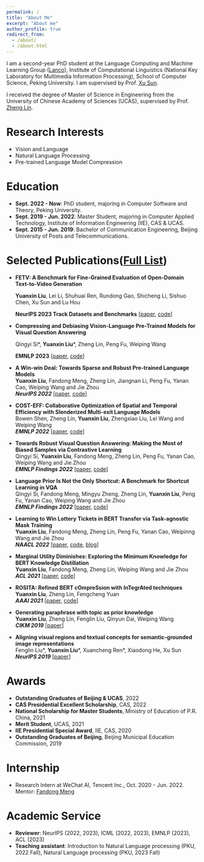 ```yaml
---
permalink: /
title: "About Me"
excerpt: "About me"
author_profile: true
redirect_from: 
  - /about/
  - /about.html
---
```

I am a second-year PhD student at the Language Computing and Machine Learning Group ([Lanco](https://lancopku.github.io/)), Institute of Computational Linguistics (National Key Laboratory for Multimedia Information Processing), School of Computer Science, Peking University. I am supervised by Prof. [Xu Sun](https://xusun.org/). 

I received the degree of Master of Science in Engineering from the University of Chinese Academy of Sciences (UCAS), supervised by Prof. [Zheng Lin](https://teacher.ucas.ac.cn/~0023257).

Research Interests
======
* Vision and Language
* Natural Language Processing
* Pre-trained Language Model Compression

Education
======
* **Sept. 2022 - Now**: PhD student, majoring in Computer Software and Theory, Peking University.
* **Sept. 2019 - Jun. 2022**: Master Student, majoring in Computer Applied Technology, Institute of Information Engineering (IIE), CAS & UCAS.
* **Sept. 2015 - Jun. 2019**: Bachelor of Communication Engineering, Beijing University of Posts and Telecommunications.

Selected Publications([Full List](https://scholar.google.com/citations?user=pLOm4rYAAAAJ&hl=en))
======
* **FETV: A Benchmark for Fine-Grained Evaluation of Open-Domain Text-to-Video Generation**

  **Yuanxin Liu**, Lei Li, Shuhuai Ren, Rundong Gao, Shicheng Li, Sishuo Chen, Xu Sun and Lu Hou

  **NeurIPS 2023 Track Datasets and Benchmarks** [[paper](https://arxiv.org/abs/2311.01813), [code](https://github.com/llyx97/FETV)]

* **Compressing and Debiasing Vision-Language Pre-Trained Models for Visual Question Answering**

  Qingyi Si*, **Yuanxin Liu**\*, Zheng Lin, Peng Fu, Weiping Wang

  **EMNLP 2023** [[paper](https://arxiv.org/abs/2210.14558), [code](https://github.com/PhoebusSi/Compress-Robust-VQA)]

* **A Win-win Deal: Towards Sparse and Robust Pre-trained Language Models**   
  **Yuanxin Liu**, Fandong Meng, Zheng Lin, Jiangnan Li, Peng Fu, Yanan Cao, Weiping Wang and Jie Zhou   
  ***NeurIPS 2022*** [[paper](https://arxiv.org/abs/2210.05211), [code](https://github.com/llyx97/sparse-and-robust-PLM)]

* **COST-EFF: Collaborative Optimization of Spatial and Temporal Efficiency with Slenderized Multi-exit Language Models**   
  Bowen Shen, Zheng Lin, **Yuanxin Liu**, Zhengxiao Liu, Lei Wang and Weiping Wang   
  ***EMNLP 2022*** [[paper](https://arxiv.org/abs/2210.15523), [code](https://github.com/sbwww/COST-EFF)]

* **Towards Robust Visual Question Answering: Making the Most of Biased Samples via Contrastive Learning**   
  Qingyi Si, **Yuanxin Liu**, Fandong Meng, Zheng Lin, Peng Fu, Yanan Cao, Weiping Wang and Jie Zhou   
  ***EMNLP Findings 2022*** [[paper](https://arxiv.org/abs/2210.04563), [code](https://github.com/PhoebusSi/MMBS)]   

* **Language Prior Is Not the Only Shortcut: A Benchmark for Shortcut Learning in VQA**   
  Qingyi Si, Fandong Meng, Mingyu Zheng, Zheng Lin, **Yuanxin Liu**, Peng Fu, Yanan Cao, Weiping Wang and Jie Zhou   
  ***EMNLP Findings 2022*** [[paper](https://arxiv.org/abs/2210.04692), [code](https://github.com/PhoebusSi/VQA-VS)]   

* **Learning to Win Lottery Tickets in BERT Transfer via Task-agnostic Mask Training**   
  **Yuanxin Liu**, Fandong Meng, Zheng Lin, Peng Fu, Yanan Cao, Weipinng Wang and Jie Zhou   
  ***NAACL 2022*** [[paper](https://aclanthology.org/2022.naacl-main.428/), [code](https://github.com/llyx97/TAMT), [blog](https://mp.weixin.qq.com/s/Wd_IWHqJnaonilyVI3pPGA)]

* **Marginal Utility Diminishes: Exploring the Minimum Knowledge for BERT Knowledge Distillation**   
  **Yuanxin Liu**, Fandong Meng, Zheng Lin, Weiping Wang and Jie Zhou   
  ***ACL 2021*** [[paper](https://aclanthology.org/2021.acl-long.228/), [code](https://github.com/llyx97/Marginal-Utility-Diminishes)]

* **ROSITA: Refined BERT cOmpreSsion with InTegrAted techniques**   
  **Yuanxin Liu**, Zheng Lin, Fengcheng Yuan   
  ***AAAI 2021*** [[paper](https://arxiv.org/abs/2103.11367), [code](https://github.com/llyx97/Rosita)]

* **Generating paraphrase with topic as prior knowledge**   
  **Yuanxin Liu**, Zheng Lin, Fenglin Liu, Qinyun Dai, Weiping Wang   
  ***CIKM 2019*** [[paper](https://dl.acm.org/doi/10.1145/3357384.3358102)]

* **Aligning visual regions and textual concepts for semantic-grounded image representations**   
  Fenglin Liu\*, **Yuanxin Liu**\*, Xuancheng Ren\*, Xiaodong He, Xu Sun   
  ***NeurIPS 2019*** [[paper](https://papers.nips.cc/paper/2019/hash/9fe77ac7060e716f2d42631d156825c0-Abstract.html)]

Awards
======
* **Outstanding Graduates of Beijing & UCAS**, 2022
* **CAS Presidential Excellent Scholarship**, CAS, 2022
* **National Scholarship for Master Students**, Ministry of Education of P.R. China, 2021
* **Merit Student**, UCAS, 2021
* **IIE Presidential Special Award**, IIE, CAS, 2020
* **Outstanding Graduates of Beijing**, Beijing Municipal Education Commission, 2019

Internship
======
* Research Intern at WeChat AI, Tencent Inc., Oct. 2020 - Jun. 2022. Mentor: [Fandong Meng](https://fandongmeng.github.io/)

Academic Service
======
* **Reviewer**: NeurIPS (2022, 2023), ICML (2022, 2023), EMNLP (2023), ACL (2023)
* **Teaching assistant**: Introduction to Natural Language processing (PKU, 2022 Fall), Natural Language processing (PKU, 2023 Fall)
